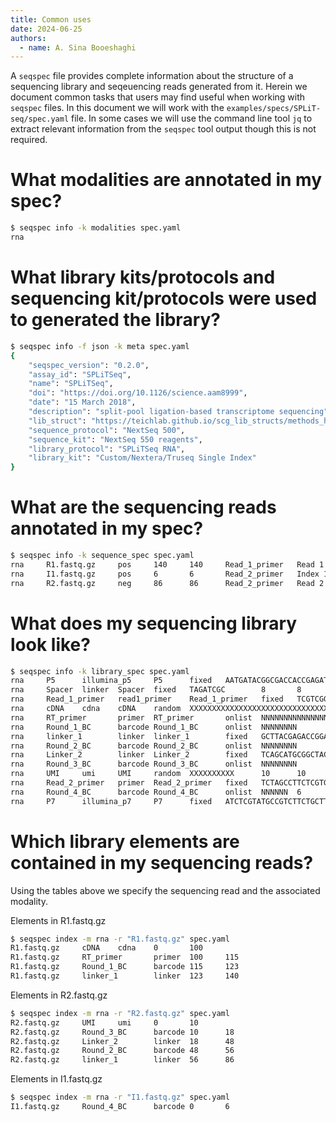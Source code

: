 ```yaml
---
title: Common uses
date: 2024-06-25
authors:
  - name: A. Sina Booeshaghi
---
```


A `seqspec` file provides complete information about the structure of a sequencing library and seqeuencing reads generated from it. Herein we document common tasks that users may find useful when working with `seqspec` files. In this document we will work with the `examples/specs/SPLiT-seq/spec.yaml` file. In some cases we will use the command line tool `jq` to extract relevant information from the `seqspec` tool output though this is not required.

# What modalities are annotated in my spec?

```bash
$ seqspec info -k modalities spec.yaml
rna
```

# What library kits/protocols and sequencing kit/protocols were used to generated the library?

```bash
$ seqspec info -f json -k meta spec.yaml
{
    "seqspec_version": "0.2.0",
    "assay_id": "SPLiTSeq",
    "name": "SPLiTSeq",
    "doi": "https://doi.org/10.1126/science.aam8999",
    "date": "15 March 2018",
    "description": "split-pool ligation-based transcriptome sequencing",
    "lib_struct": "https://teichlab.github.io/scg_lib_structs/methods_html/SPLiT-seq.html",
    "sequence_protocol": "NextSeq 500",
    "sequence_kit": "NextSeq 550 reagents",
    "library_protocol": "SPLiTSeq RNA",
    "library_kit": "Custom/Nextera/Truseq Single Index"
}
```

# What are the sequencing reads annotated in my spec?

```bash
$ seqspec info -k sequence_spec spec.yaml
rna     R1.fastq.gz     pos     140     140     Read_1_primer   Read 1
rna     I1.fastq.gz     pos     6       6       Read_2_primer   Index 1 (i7 index)
rna     R2.fastq.gz     neg     86      86      Read_2_primer   Read 2
```

# What does my sequencing library look like?

```bash
$ seqspec info -k library_spec spec.yaml
rna     P5      illumina_p5     P5      fixed   AATGATACGGCGACCACCGAGATCTACAC   29      29      None
rna     Spacer  linker  Spacer  fixed   TAGATCGC        8       8       None
rna     Read_1_primer   read1_primer    Read_1_primer   fixed   TCGTCGGCAGCGTCAGATGTGTATAAGAGACAG       33      33      None
rna     cDNA    cdna    cDNA    random  XXXXXXXXXXXXXXXXXXXXXXXXXXXXXXXXXXXXXXXXXXXXXXXXXXXXXXXXXXXXXXXXXXXXXXXXXXXXXXXXXXXXXXXXXXXXXXXXXXXX    1      100      None
rna     RT_primer       primer  RT_primer       onlist  NNNNNNNNNNNNNNN 6       15      onlist_rt_primer.txt
rna     Round_1_BC      barcode Round_1_BC      onlist  NNNNNNNN        8       8       onlist_round1.txt
rna     linker_1        linker  linker_1        fixed   GCTTACGAGACCGGAGAGTTCGTGCACCTA  30      30      None
rna     Round_2_BC      barcode Round_2_BC      onlist  NNNNNNNN        8       8       onlist_round1.txt
rna     Linker_2        linker  Linker_2        fixed   TCAGCATGCGGCTACGCTTTGTAGCCGGTG  30      30      None
rna     Round_3_BC      barcode Round_3_BC      onlist  NNNNNNNN        8       8       onlist_round1.txt
rna     UMI     umi     UMI     random  XXXXXXXXXX      10      10      onlist_round2.txt
rna     Read_2_primer   primer  Read_2_primer   fixed   TCTAGCCTTCTCGTGTGCAGAC  22      22      onlist_round3.txt
rna     Round_4_BC      barcode Round_4_BC      onlist  NNNNNN  6       6       onlist_round4.txt
rna     P7      illumina_p7     P7      fixed   ATCTCGTATGCCGTCTTCTGCTTG        24      24      None
```

# Which library elements are contained in my sequencing reads?

Using the tables above we specify the sequencing read and the associated modality.

Elements in R1.fastq.gz

```bash
$ seqspec index -m rna -r "R1.fastq.gz" spec.yaml
R1.fastq.gz     cDNA    cdna    0       100
R1.fastq.gz     RT_primer       primer  100     115
R1.fastq.gz     Round_1_BC      barcode 115     123
R1.fastq.gz     linker_1        linker  123     140
```

Elements in R2.fastq.gz

```bash
$ seqspec index -m rna -r "R2.fastq.gz" spec.yaml
R2.fastq.gz     UMI     umi     0       10
R2.fastq.gz     Round_3_BC      barcode 10      18
R2.fastq.gz     Linker_2        linker  18      48
R2.fastq.gz     Round_2_BC      barcode 48      56
R2.fastq.gz     linker_1        linker  56      86
```

Elements in I1.fastq.gz

```bash
$ seqspec index -m rna -r "I1.fastq.gz" spec.yaml
I1.fastq.gz     Round_4_BC      barcode 0       6
```
